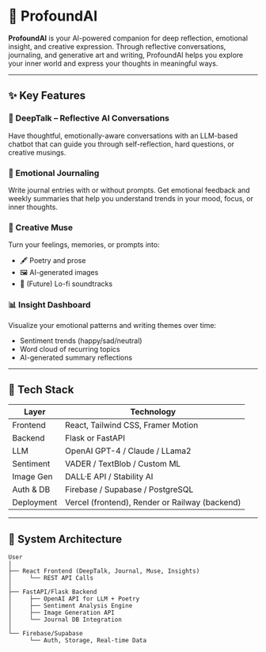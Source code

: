 # 🌌 ProfoundAI

**ProfoundAI** is your AI-powered companion for deep reflection, emotional insight, and creative expression. Through reflective conversations, journaling, and generative art and writing, ProfoundAI helps you explore your inner world and express your thoughts in meaningful ways.

---

## ✨ Key Features

### 💬 DeepTalk – Reflective AI Conversations
Have thoughtful, emotionally-aware conversations with an LLM-based chatbot that can guide you through self-reflection, hard questions, or creative musings.

### 📝 Emotional Journaling
Write journal entries with or without prompts. Get emotional feedback and weekly summaries that help you understand trends in your mood, focus, or inner thoughts.

### 🎨 Creative Muse
Turn your feelings, memories, or prompts into:
- 🖋️ Poetry and prose
- 🖼️ AI-generated images
- 🎵 (Future) Lo-fi soundtracks

### 📊 Insight Dashboard
Visualize your emotional patterns and writing themes over time:
- Sentiment trends (happy/sad/neutral)
- Word cloud of recurring topics
- AI-generated summary reflections

---

## 🚀 Tech Stack

| Layer       | Technology                  |
|-------------|-----------------------------|
| Frontend    | React, Tailwind CSS, Framer Motion |
| Backend     | Flask or FastAPI            |
| LLM         | OpenAI GPT-4 / Claude / LLama2 |
| Sentiment   | VADER / TextBlob / Custom ML |
| Image Gen   | DALL·E API / Stability AI   |
| Auth & DB   | Firebase / Supabase / PostgreSQL |
| Deployment  | Vercel (frontend), Render or Railway (backend) |

---

## 🧠 System Architecture

```plaintext
User
│
├── React Frontend (DeepTalk, Journal, Muse, Insights)
│     └── REST API Calls
│
├── FastAPI/Flask Backend
│     ├── OpenAI API for LLM + Poetry
│     ├── Sentiment Analysis Engine
│     ├── Image Generation API
│     └── Journal DB Integration
│
└── Firebase/Supabase
      └── Auth, Storage, Real-time Data
